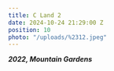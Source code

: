 ```yaml
---
title: C Land 2
date: 2024-10-24 21:29:00 Z
position: 10
photo: "/uploads/%2312.jpeg"
---
```


***2022, Mountain Gardens***